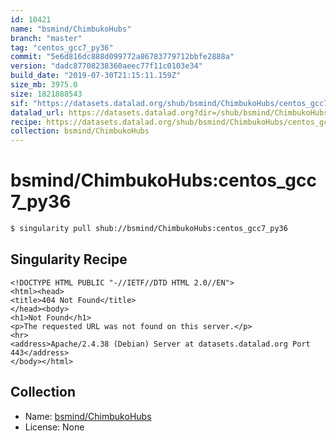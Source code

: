 ```yaml
---
id: 10421
name: "bsmind/ChimbukoHubs"
branch: "master"
tag: "centos_gcc7_py36"
commit: "5e6d816dc888d099772a86783779712bbfe2888a"
version: "dadc87708238360aeec77f11c0103e34"
build_date: "2019-07-30T21:15:11.159Z"
size_mb: 3975.0
size: 1821888543
sif: "https://datasets.datalad.org/shub/bsmind/ChimbukoHubs/centos_gcc7_py36/2019-07-30-5e6d816d-dadc8770/dadc87708238360aeec77f11c0103e34.sif"
datalad_url: https://datasets.datalad.org?dir=/shub/bsmind/ChimbukoHubs/centos_gcc7_py36/2019-07-30-5e6d816d-dadc8770/
recipe: https://datasets.datalad.org/shub/bsmind/ChimbukoHubs/centos_gcc7_py36/2019-07-30-5e6d816d-dadc8770/Singularity
collection: bsmind/ChimbukoHubs
---
```


# bsmind/ChimbukoHubs:centos_gcc7_py36

```bash
$ singularity pull shub://bsmind/ChimbukoHubs:centos_gcc7_py36
```

## Singularity Recipe

```singularity
<!DOCTYPE HTML PUBLIC "-//IETF//DTD HTML 2.0//EN">
<html><head>
<title>404 Not Found</title>
</head><body>
<h1>Not Found</h1>
<p>The requested URL was not found on this server.</p>
<hr>
<address>Apache/2.4.38 (Debian) Server at datasets.datalad.org Port 443</address>
</body></html>
```

## Collection

 - Name: [bsmind/ChimbukoHubs](https://github.com/bsmind/ChimbukoHubs)
 - License: None

